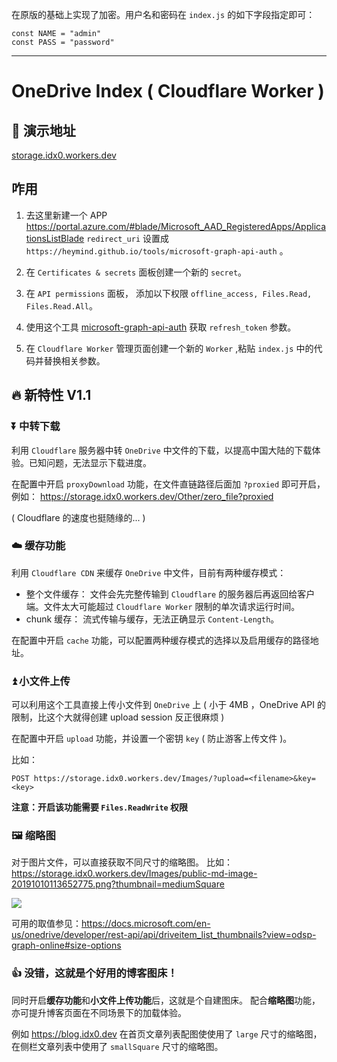 在原版的基础上实现了加密。用户名和密码在 `index.js` 的如下字段指定即可：
```
const NAME = "admin"
const PASS = "password"
```

---  
# OneDrive Index ( Cloudflare Worker )

## 🌈 演示地址

[storage.idx0.workers.dev](https://storage.idx0.workers.dev)

## 咋用

1. 去这里新建一个 APP https://portal.azure.com/#blade/Microsoft_AAD_RegisteredApps/ApplicationsListBlade 
   `redirect_uri` 设置成 `https://heymind.github.io/tools/microsoft-graph-api-auth` 。

2. 在 `Certificates & secrets` 面板创建一个新的 `secret`。

3. 在 `API permissions` 面板， 添加以下权限 `offline_access, Files.Read, Files.Read.All`。

4. 使用这个工具 [microsoft-graph-api-auth](https://heymind.github.io/tools/microsoft-graph-api-auth) 获取 `refresh_token` 参数。

5. 在 `Cloudflare Worker` 管理页面创建一个新的 `Worker` ,粘贴 `index.js` 中的代码并替换相关参数。

## 🔥 新特性 V1.1

### ⏬ 中转下载 
利用 `Cloudflare` 服务器中转 `OneDrive` 中文件的下载，以提高中国大陆的下载体验。已知问题，无法显示下载进度。

在配置中开启 `proxyDownload` 功能，在文件直链路径后面加 `?proxied` 即可开启，例如：
https://storage.idx0.workers.dev/Other/zero_file?proxied

( Cloudflare 的速度也挺随缘的... )

### ☁️ 缓存功能
利用 `Cloudflare CDN` 来缓存 `OneDrive` 中文件，目前有两种缓存模式：
- 整个文件缓存： 文件会先完整传输到 `Cloudflare` 的服务器后再返回给客户端。文件太大可能超过 `Cloudflare Worker` 限制的单次请求运行时间。
- chunk 缓存： 流式传输与缓存，无法正确显示 `Content-Length`。

在配置中开启 `cache` 功能，可以配置两种缓存模式的选择以及启用缓存的路径地址。

### ⏫ 小文件上传
可以利用这个工具直接上传小文件到 `OneDrive` 上 ( 小于 4MB ，OneDrive API 的限制，比这个大就得创建 upload session 反正很麻烦 )

在配置中开启 `upload` 功能，并设置一个密钥 `key` ( 防止游客上传文件 )。

比如： 
```
POST https://storage.idx0.workers.dev/Images/?upload=<filename>&key=<key>
```

**注意：开启该功能需要 `Files.ReadWrite` 权限**

### 🖼️ 缩略图
对于图片文件，可以直接获取不同尺寸的缩略图。
比如：https://storage.idx0.workers.dev/Images/public-md-image-20191010113652775.png?thumbnail=mediumSquare

![](https://storage.idx0.workers.dev/Images/public-md-image-20191010113652775.png?thumbnail=mediumSquare)

可用的取值参见：https://docs.microsoft.com/en-us/onedrive/developer/rest-api/api/driveitem_list_thumbnails?view=odsp-graph-online#size-options


### 👍 没错，这就是个好用的博客图床！

同时开启**缓存功能**和**小文件上传功能**后，这就是个自建图床。
配合**缩略图**功能，亦可提升博客页面在不同场景下的加载体验。

例如 https://blog.idx0.dev 在首页文章列表配图使使用了 `large` 尺寸的缩略图，在侧栏文章列表中使用了 `smallSquare` 尺寸的缩略图。
